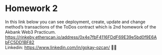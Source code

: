 # Homework 2

In this link below you can see deployment, create, update and change method’s transactions of the ToDos contract which is 2nd homework of the Akbank Web3 Practicum.
https://rinkeby.etherscan.io/address/0x4e7fbF4116FDdF69E39e5bd0f9E6AbFC5DD1BF82                                                         
Linkedin: https://www.linkedin.com/in/gokay-ozcan/ 🖐🏻
